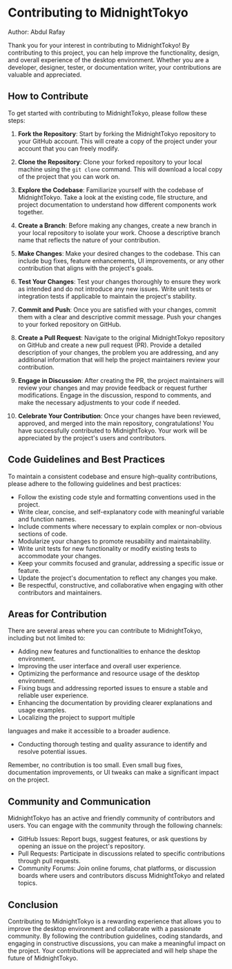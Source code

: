 # Contributing to MidnightTokyo

Author: Abdul Rafay

Thank you for your interest in contributing to MidnightTokyo! By contributing to this project, you can help improve the functionality, design, and overall experience of the desktop environment. Whether you are a developer, designer, tester, or documentation writer, your contributions are valuable and appreciated.

## How to Contribute

To get started with contributing to MidnightTokyo, please follow these steps:

1. **Fork the Repository**: Start by forking the MidnightTokyo repository to your GitHub account. This will create a copy of the project under your account that you can freely modify.

2. **Clone the Repository**: Clone your forked repository to your local machine using the `git clone` command. This will download a local copy of the project that you can work on.

3. **Explore the Codebase**: Familiarize yourself with the codebase of MidnightTokyo. Take a look at the existing code, file structure, and project documentation to understand how different components work together.

4. **Create a Branch**: Before making any changes, create a new branch in your local repository to isolate your work. Choose a descriptive branch name that reflects the nature of your contribution.

5. **Make Changes**: Make your desired changes to the codebase. This can include bug fixes, feature enhancements, UI improvements, or any other contribution that aligns with the project's goals.

6. **Test Your Changes**: Test your changes thoroughly to ensure they work as intended and do not introduce any new issues. Write unit tests or integration tests if applicable to maintain the project's stability.

7. **Commit and Push**: Once you are satisfied with your changes, commit them with a clear and descriptive commit message. Push your changes to your forked repository on GitHub.

8. **Create a Pull Request**: Navigate to the original MidnightTokyo repository on GitHub and create a new pull request (PR). Provide a detailed description of your changes, the problem you are addressing, and any additional information that will help the project maintainers review your contribution.

9. **Engage in Discussion**: After creating the PR, the project maintainers will review your changes and may provide feedback or request further modifications. Engage in the discussion, respond to comments, and make the necessary adjustments to your code if needed.

10. **Celebrate Your Contribution**: Once your changes have been reviewed, approved, and merged into the main repository, congratulations! You have successfully contributed to MidnightTokyo. Your work will be appreciated by the project's users and contributors.

## Code Guidelines and Best Practices

To maintain a consistent codebase and ensure high-quality contributions, please adhere to the following guidelines and best practices:

- Follow the existing code style and formatting conventions used in the project.
- Write clear, concise, and self-explanatory code with meaningful variable and function names.
- Include comments where necessary to explain complex or non-obvious sections of code.
- Modularize your changes to promote reusability and maintainability.
- Write unit tests for new functionality or modify existing tests to accommodate your changes.
- Keep your commits focused and granular, addressing a specific issue or feature.
- Update the project's documentation to reflect any changes you make.
- Be respectful, constructive, and collaborative when engaging with other contributors and maintainers.

## Areas for Contribution

There are several areas where you can contribute to MidnightTokyo, including but not limited to:

- Adding new features and functionalities to enhance the desktop environment.
- Improving the user interface and overall user experience.
- Optimizing the performance and resource usage of the desktop environment.
- Fixing bugs and addressing reported issues to ensure a stable and reliable user experience.
- Enhancing the documentation by providing clearer explanations and usage examples.
- Localizing the project to support multiple

 languages and make it accessible to a broader audience.
- Conducting thorough testing and quality assurance to identify and resolve potential issues.

Remember, no contribution is too small. Even small bug fixes, documentation improvements, or UI tweaks can make a significant impact on the project.

## Community and Communication

MidnightTokyo has an active and friendly community of contributors and users. You can engage with the community through the following channels:

- GitHub Issues: Report bugs, suggest features, or ask questions by opening an issue on the project's repository.
- Pull Requests: Participate in discussions related to specific contributions through pull requests.
- Community Forums: Join online forums, chat platforms, or discussion boards where users and contributors discuss MidnightTokyo and related topics.

## Conclusion

Contributing to MidnightTokyo is a rewarding experience that allows you to improve the desktop environment and collaborate with a passionate community. By following the contribution guidelines, coding standards, and engaging in constructive discussions, you can make a meaningful impact on the project. Your contributions will be appreciated and will help shape the future of MidnightTokyo.